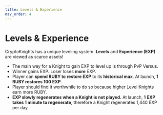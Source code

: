```yaml
---
title: Levels & Experience
nav_order: 4
---
```


# Levels & Experience

CryptoKnights has a unique leveling system. **Levels** and **Experience (EXP)** are viewed as scarce assets!

* The main way for a Knight to gain EXP to level up is through PvP Versus.
* Winner gains EXP. Loser loses **more** EXP.
* Player can **spend RUBY to restore EXP** to its **historical max**. At launch, **1 RUBY restores 100 EXP**.
* Player should find it worthwhile to do so because higher Level Knights earn more RUBY.
* **EXP slowly regenerates when a Knight is not played.** At launch, **1 EXP takes 1 minute to regenerate**, therefore a Knight regenerates 1,440 EXP per day.
